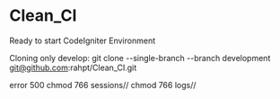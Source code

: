 # Clean_CI
Ready to start CodeIgniter Environment

Cloning only develop:
git clone --single-branch --branch development git@github.com:rahpt/Clean_CI.git

error 500
chmod 766 sessions//
chmod 766 logs//
